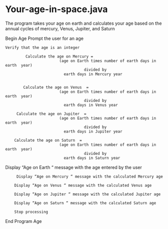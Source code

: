 # Your-age-in-space.java
The program takes your age on earth and calculates your age based on the annual cycles of mercury, Venus, Jupiter, and Saturn

Begin Age
Prompt the user for an age

	Verify that the age is an integer

          	 Calculate the age on Mercury = 
                            (age on Earth times number of earth days in earth  year)                                   
                                       divided by   
                              earth days in Mercury year


        	Calculate the age on Venus  = 
                            (age on Earth times number of earth days in earth  year)                                   
                                       divided by   
                              earth days in Venus year

     	 Calculate the age on Jupiter  = 
                            (age on Earth times number of earth days in earth  year)                                   
                                       divided by   
                              earth days in Jupiter year

      	Calculate the age on Saturn  = 
                            (age on Earth times number of earth days in earth  year)                                   
                                       divided by   
                              earth days in Saturn year
Display  “Age on Earth  “ message with the age entered by the user

      	 Display “Age on Mercury “ message with the calculated Mercury age 

      	Display “Age on Venus “ message with the calculated Venus age

      	Display “Age on Jupiter “ message with the calculated Jupiter age
  
     	Display “Age on Saturn “ message with the calculated Saturn age

     	Stop processing

End Program Age
